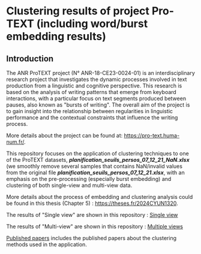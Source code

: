 # Clustering results of project Pro-TEXT (including word/burst embedding results)

## Introduction

The ANR ProTEXT project (N° ANR-18-CE23-0024-01) is an interdisciplinary research project that investigates the dynamic processes involved in text production from a linguistic and cognitive perspective. This research is based on the analysis of writing patterns that emerge from keyboard interactions, with a particular focus on text segments produced between pauses, also known as "bursts of writing". The overall aim of the project is to gain insight into the relationship between regularities in linguistic performance and the contextual constraints that influence the writing process.

More details about the project can be found at: https://pro-text.huma-num.fr/.

This repository focuses on the application of clustering techniques to one of the ProTEXT datasets, **_planification_seuils_persos_07_12_21_NaN.xlsx_** (we smoothly remove several samples that contains NaN/invalid values from the original file **_planification_seuils_persos_07_12_21.xlsx_**, with an emphasis on the pre-processing (especially burst embedding) and clustering of both single-view and multi-view data.

More details about the process of embedding and clustering analysis could be found in this thesis (Chapter 5) : https://theses.fr/2024CYUN1320. 

The results of "Single view" are shown in this repository : <a href="./Single view/">Single view</a>

The results of "Multi-view" are shown in this repository : <a href="./Multiple views/">Multiple views</a>

<a href="./Published papers/">Published papers</a> includes the published papers about the clustering methods used in the application.
